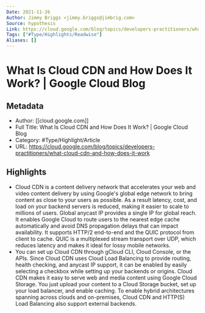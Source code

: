 ```yaml
---
Date: 2021-11-26
Author: Jimmy Briggs <jimmy.briggs@jimbrig.com>
Source: hypothesis
Link: https://cloud.google.com/blog/topics/developers-practitioners/what-cloud-cdn-and-how-does-it-work
Tags: ["#Type/Highlights/Readwise"]
Aliases: []
---
```

# What Is Cloud CDN and How Does It Work? | Google Cloud Blog

## Metadata
- Author: [[cloud.google.com]]
- Full Title: What Is Cloud CDN and How Does It Work? | Google Cloud Blog
- Category: #Type/Highlight/Article
- URL: https://cloud.google.com/blog/topics/developers-practitioners/what-cloud-cdn-and-how-does-it-work

## Highlights
- Cloud CDN is a content delivery network that accelerates your web and video content delivery by using Google's global edge network to bring content as close to your users as possible. As a result latency, cost, and load on your backend servers is reduced, making it easier to scale to millions of users. Global anycast IP provides a single IP for global reach. It enables Google Cloud to route users to the nearest edge cache automatically and avoid DNS propagation delays that can impact availability. It supports HTTP/2 end-to-end and the QUIC protocol from client to cache. QUIC is a multiplexed stream transport over UDP, which reduces latency and makes it ideal for lossy mobile networks.
- You can set up Cloud CDN through gCloud CLI, Cloud Console, or the APIs. Since Cloud CDN uses Cloud Load Balancing to provide routing, health checking, and anycast IP support, it can be enabled by easily selecting a checkbox while setting up your backends or origins. Cloud CDN makes it easy to serve web and media content using Google Cloud Storage. You just upload your content to a Cloud Storage bucket, set up your load balancer, and enable caching. To enable hybrid architectures spanning across clouds and on-premises, Cloud CDN and HTTP(S) Load Balancing also support external backends.

